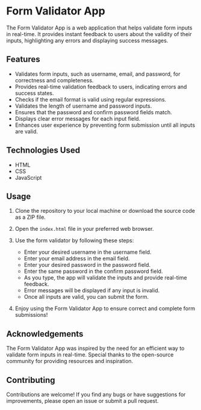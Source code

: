 # Form Validator App

The Form Validator App is a web application that helps validate form inputs in real-time. It provides instant feedback to users about the validity of their inputs, highlighting any errors and displaying success messages.

## Features

- Validates form inputs, such as username, email, and password, for correctness and completeness.
- Provides real-time validation feedback to users, indicating errors and success states.
- Checks if the email format is valid using regular expressions.
- Validates the length of username and password inputs.
- Ensures that the password and confirm password fields match.
- Displays clear error messages for each input field.
- Enhances user experience by preventing form submission until all inputs are valid.

## Technologies Used

- HTML
- CSS
- JavaScript

## Usage

1. Clone the repository to your local machine or download the source code as a ZIP file.
   
2. Open the `index.html` file in your preferred web browser.
3. Use the form validator by following these steps:
   - Enter your desired username in the username field.
   - Enter your email address in the email field.
   - Enter your desired password in the password field.
   - Enter the same password in the confirm password field.
   - As you type, the app will validate the inputs and provide real-time feedback.
   - Error messages will be displayed if any input is invalid.
   - Once all inputs are valid, you can submit the form.
4. Enjoy using the Form Validator App to ensure correct and complete form submissions!



## Acknowledgements

The Form Validator App was inspired by the need for an efficient way to validate form inputs in real-time. Special thanks to the open-source community for providing resources and inspiration.

## Contributing

Contributions are welcome! If you find any bugs or have suggestions for improvements, please open an issue or submit a pull request.


